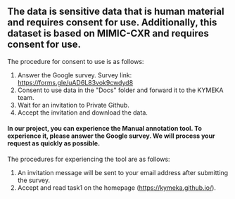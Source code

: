 ## The data is sensitive data that is human material and requires consent for use. Additionally, this dataset is based on MIMIC-CXR and requires consent for use.

The procedure for consent to use is as follows:
1. Answer the Google survey. Survey link: https://forms.gle/uAD6L83vok9cwdyd8
2. Consent to use data in the "Docs" folder and forward it to the KYMEKA team.
3. Wait for an invitation to Private Github.
4. Accept the invitation and download the data.

#### In our project, you can experience the Manual annotation tool. To experience it, please answer the Google survey. We will process your request as quickly as possible.
The procedures for experiencing the tool are as follows:
1. An invitation message will be sent to your email address after submitting the survey.
2. Accept and read task1 on the homepage (https://kymeka.github.io/).
